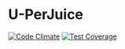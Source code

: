 # U-PerJuice
[![Code Climate](https://codeclimate.com/github/JasonPoll/U-PerJuice/badges/gpa.svg)](https://codeclimate.com/github/JasonPoll/U-PerJuice)
[![Test Coverage](https://codeclimate.com/github/JasonPoll/U-PerJuice/badges/coverage.svg)](https://codeclimate.com/github/JasonPoll/U-PerJuice/coverage)
